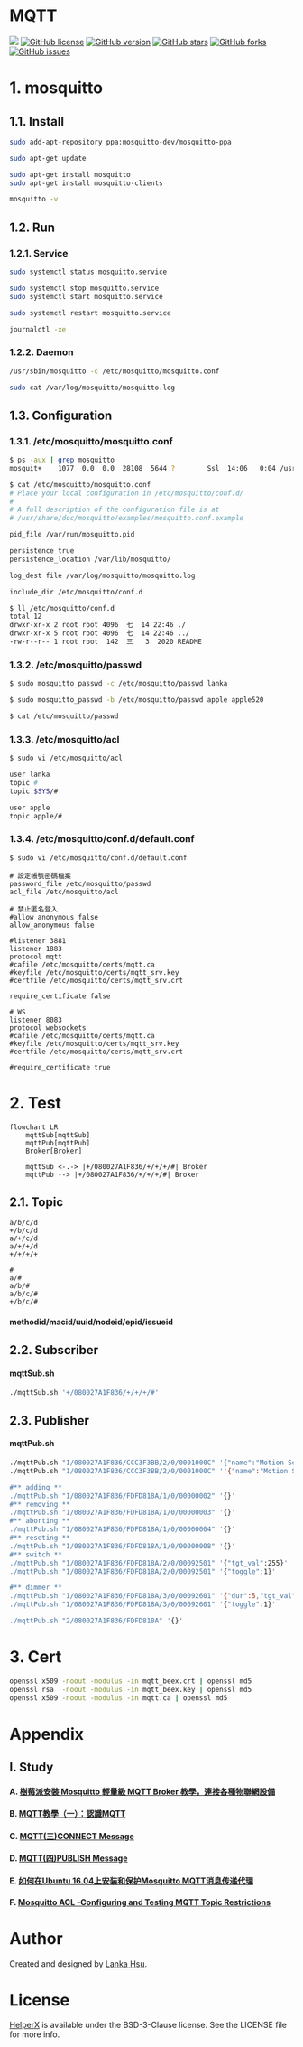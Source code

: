 ﻿# MQTT
[![](https://img.shields.io/badge/Powered%20by-lankahsu%20-brightgreen.svg)](https://github.com/lankahsu520/HelperX)
[![GitHub license][license-image]][license-url]
[![GitHub version][version-image]][version-url]
[![GitHub stars][stars-image]][stars-url]
[![GitHub forks][forks-image]][forks-url]
[![GitHub issues][issues-image]][issues-image]


[license-image]: https://img.shields.io/github/license/lankahsu520/HelperX.svg
[license-url]: https://github.com/lankahsu520/HelperX/blob/master/LICENSE
[version-image]: https://img.shields.io/github/package-json/v/lankahsu520/HelperX.svg
[version-url]: https://github.com/lankahsu520/HelperX/blob/master/package-json
[stars-image]: https://img.shields.io/github/stars/lankahsu520/HelperX.svg
[stars-url]: https://github.com/lankahsu520/HelperX/stargazers
[forks-image]: https://img.shields.io/github/forks/lankahsu520/HelperX.svg
[forks-url]: https://github.com/lankahsu520/HelperX/network
[issues-image]: https://img.shields.io/github/issues/lankahsu520/HelperX.svg
[issues-url]: https://github.com/lankahsu520/HelperX/issues

# 1. mosquitto

## 1.1. Install
```bash
sudo add-apt-repository ppa:mosquitto-dev/mosquitto-ppa

sudo apt-get update

sudo apt-get install mosquitto
sudo apt-get install mosquitto-clients

mosquitto -v

```

## 1.2. Run

### 1.2.1. Service

```bash
sudo systemctl status mosquitto.service

sudo systemctl stop mosquitto.service
sudo systemctl start mosquitto.service

sudo systemctl restart mosquitto.service

journalctl -xe
```

### 1.2.2. Daemon

```bash
/usr/sbin/mosquitto -c /etc/mosquitto/mosquitto.conf

sudo cat /var/log/mosquitto/mosquitto.log
```

## 1.3. Configuration

### 1.3.1. /etc/mosquitto/mosquitto.conf
```bash
$ ps -aux | grep mosquitto
mosquit+    1077  0.0  0.0  28108  5644 ?        Ssl  14:06   0:04 /usr/sbin/mosquitto -c /etc/mosquitto/mosquitto.conf

```

```bash
$ cat /etc/mosquitto/mosquitto.conf
# Place your local configuration in /etc/mosquitto/conf.d/
#
# A full description of the configuration file is at
# /usr/share/doc/mosquitto/examples/mosquitto.conf.example

pid_file /var/run/mosquitto.pid

persistence true
persistence_location /var/lib/mosquitto/

log_dest file /var/log/mosquitto/mosquitto.log

include_dir /etc/mosquitto/conf.d

```

```bash
$ ll /etc/mosquitto/conf.d
total 12
drwxr-xr-x 2 root root 4096  七  14 22:46 ./
drwxr-xr-x 5 root root 4096  七  14 22:46 ../
-rw-r--r-- 1 root root  142  三   3  2020 README

```

### 1.3.2. /etc/mosquitto/passwd

```bash
$ sudo mosquitto_passwd -c /etc/mosquitto/passwd lanka 

$ sudo mosquitto_passwd -b /etc/mosquitto/passwd apple apple520

$ cat /etc/mosquitto/passwd

```

### 1.3.3. /etc/mosquitto/acl

```bash
$ sudo vi /etc/mosquitto/acl

```

```bash
user lanka
topic #
topic $SYS/#

user apple
topic apple/#

```

### 1.3.4. /etc/mosquitto/conf.d/default.conf

```bash
$ sudo vi /etc/mosquitto/conf.d/default.conf

```
```
# 設定帳號密碼檔案
password_file /etc/mosquitto/passwd
acl_file /etc/mosquitto/acl

# 禁止匿名登入
#allow_anonymous false
allow_anonymous false

#listener 3881
listener 1883
protocol mqtt
#cafile /etc/mosquitto/certs/mqtt.ca
#keyfile /etc/mosquitto/certs/mqtt_srv.key
#certfile /etc/mosquitto/certs/mqtt_srv.crt

require_certificate false

# WS
listener 8083
protocol websockets
#cafile /etc/mosquitto/certs/mqtt.ca
#keyfile /etc/mosquitto/certs/mqtt_srv.key
#certfile /etc/mosquitto/certs/mqtt_srv.crt

#require_certificate true

```

# 2. Test
```mermaid
flowchart LR
	mqttSub[mqttSub]
	mqttPub[mqttPub]
	Broker[Broker]

	mqttSub <-.-> |+/080027A1F836/+/+/+/#| Broker
	mqttPub --> |+/080027A1F836/+/+/+/#| Broker
```

## 2.1. Topic

```
a/b/c/d
+/b/c/d
a/+/c/d
a/+/+/d
+/+/+/+

#
a/#
a/b/#
a/b/c/#
+/b/c/#
```

#### methodid/macid/uuid/nodeid/epid/issueid


## 2.2. Subscriber

#### mqttSub.sh

```bash
./mqttSub.sh '+/080027A1F836/+/+/+/#'

```
## 2.3. Publisher

#### mqttPub.sh

```bash
./mqttPub.sh "1/080027A1F836/CCC3F3BB/2/0/0001000C" '{"name":"Motion Sensor","val":"idle"}'
./mqttPub.sh "1/080027A1F836/CCC3F3BB/2/0/0001000C" ''{"name":"Motion Sensor","val":"idle"}'

#** adding ** 
./mqttPub.sh "1/080027A1F836/FDFD818A/1/0/00000002" '{}'
#** removing ** 
./mqttPub.sh "1/080027A1F836/FDFD818A/1/0/00000003" '{}'
#** aborting ** 
./mqttPub.sh "1/080027A1F836/FDFD818A/1/0/00000004" '{}'
#** reseting ** 
./mqttPub.sh "1/080027A1F836/FDFD818A/1/0/00000008" '{}'
#** switch ** 
./mqttPub.sh "1/080027A1F836/FDFD818A/2/0/00092501" '{"tgt_val":255}'
./mqttPub.sh "1/080027A1F836/FDFD818A/2/0/00092501" '{"toggle":1}'

#** dimmer ** 
./mqttPub.sh "1/080027A1F836/FDFD818A/3/0/00092601" '{"dur":5,"tgt_val":0}'
./mqttPub.sh "1/080027A1F836/FDFD818A/3/0/00092601" '{"toggle":1}'

./mqttPub.sh "2/080027A1F836/FDFD818A" '{}'

```
# 3. Cert

```bash
openssl x509 -noout -modulus -in mqtt_beex.crt | openssl md5
openssl rsa  -noout -modulus -in mqtt_beex.key | openssl md5
openssl x509 -noout -modulus -in mqtt.ca | openssl md5

```

# Appendix

## I. Study

#### A. [樹莓派安裝 Mosquitto 輕量級 MQTT Broker 教學，連接各種物聯網設備](https://blog.gtwang.org/iot/raspberry-pi/raspberry-pi-mosquitto-mqtt-broker-iot-integration/)

#### B. [MQTT教學（一）：認識MQTT](https://swf.com.tw/?p=1002)

#### C. [MQTT(三)CONNECT Message](http://blog.maxkit.com.tw/2014/02/mqttconnect-message.html)

#### D. [MQTT(四)PUBLISH Message](http://blog.maxkit.com.tw/2014/02/mqttpublish-message.html)

#### E. [如何在Ubuntu 16.04上安装和保护Mosquitto MQTT消息传递代理](https://www.howtoing.com/how-to-install-and-secure-the-mosquitto-mqtt-messaging-broker-on-ubuntu-16-04/)

#### F. [Mosquitto ACL -Configuring and Testing MQTT Topic Restrictions](http://www.steves-internet-guide.com/topic-restriction-mosquitto-configuration/)


# Author

Created and designed by [Lanka Hsu](lankahsu@gmail.com).

# License

[HelperX](https://github.com/lankahsu520/HelperX) is available under the BSD-3-Clause license. See the LICENSE file for more info.

